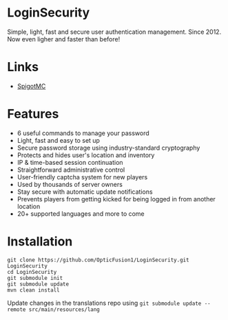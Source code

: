 LoginSecurity
=================
Simple, light, fast and secure user authentication management. Since 2012.  
Now even ligher and faster than before!

# Links
- [SpigotMC](https://www.spigotmc.org/resources/loginsecurity-updated.105385/)

# Features
- 6 useful commands to manage your password
- Light, fast and easy to set up
- Secure password storage using industry-standard cryptography
- Protects and hides user's location and inventory
- IP & time-based session continuation
- Straightforward administrative control
- User-friendly captcha system for new players
- Used by thousands of server owners
- Stay secure with automatic update notifications
- Prevents players from getting kicked for being logged in from another location
- 20+ supported languages and more to come

# Installation
```shell script
git clone https://github.com/OpticFusion1/LoginSecurity.git LoginSecurity
cd LoginSecurity
git submodule init
git submodule update
mvn clean install
```

Update changes in the translations repo using `git submodule update --remote src/main/resources/lang`
